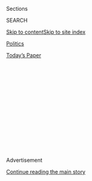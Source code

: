<div id="app">

<div>

<div>

<div>

<div class="NYTAppHideMasthead css-1q2w90k e1suatyy0">

<div class="section css-ui9rw0 e1suatyy2">

<div class="css-eph4ug er09x8g0">

<div class="css-6n7j50">

</div>

<span class="css-1dv1kvn">Sections</span>

<div class="css-10488qs">

<span class="css-1dv1kvn">SEARCH</span>

</div>

[Skip to content](#site-content)[Skip to site
index](#site-index)

</div>

<div id="masthead-section-label" class="css-1wr3we4 eaxe0e00">

[Politics](https://www.nytimes3xbfgragh.onion/section/politics)

</div>

<div class="css-10698na e1huz5gh0">

</div>

</div>

<div id="masthead-bar-one" class="section hasLinks css-15hmgas e1csuq9d3">

<div class="css-uqyvli e1csuq9d0">

</div>

<div class="css-1uqjmks e1csuq9d1">

</div>

<div class="css-9e9ivx">

[](https://myaccount.nytimes3xbfgragh.onion/auth/login?response_type=cookie&client_id=vi)

</div>

<div class="css-1bvtpon e1csuq9d2">

[Today’s
Paper](https://www.nytimes3xbfgragh.onion/section/todayspaper)

</div>

</div>

</div>

</div>

<div data-aria-hidden="false">

<div id="site-content" data-role="main">

<div>

<div class="css-1aor85t" style="opacity:0.000000001;z-index:-1;visibility:hidden">

<div class="css-1hqnpie">

<div class="css-epjblv">

<span class="css-17xtcya">[Politics](/section/politics)</span><span class="css-x15j1o">|</span><span class="css-fwqvlz">How
a Sensational, Unverified Dossier Became a Crisis for Donald
Trump</span>

</div>

<div class="css-k008qs">

<div class="css-1iwv8en">

<span class="css-18z7m18"></span>

<div>

</div>

</div>

<span class="css-1n6z4y">https://nyti.ms/2jx9scj</span>

<div class="css-1705lsu">

<div class="css-4xjgmj">

<div class="css-4skfbu" data-role="toolbar" data-aria-label="Social Media Share buttons, Save button, and Comments Panel with current comment count" data-testid="share-tools">

  - 
  - 
  - 
  - 
    
    <div class="css-6n7j50">
    
    </div>

  - 

</div>

</div>

</div>

</div>

</div>

</div>

<div class="css-13pd83m">

</div>

<div id="top-wrapper" class="css-1sy8kpn">

<div id="top-slug" class="css-l9onyx">

Advertisement

</div>

[Continue reading the main
story](#after-top)

<div class="ad top-wrapper" style="text-align:center;height:100%;display:block;min-height:250px">

<div id="top" class="place-ad" data-position="top" data-size-key="top">

</div>

</div>

<div id="after-top">

</div>

</div>

<div id="sponsor-wrapper" class="css-1hyfx7x">

<div id="sponsor-slug" class="css-19vbshk">

Supported by

</div>

[Continue reading the main
story](#after-sponsor)

<div id="sponsor" class="ad sponsor-wrapper" style="text-align:center;height:100%;display:block">

</div>

<div id="after-sponsor">

</div>

</div>

<div class="css-1vkm6nb ehdk2mb0">

# How a Sensational, Unverified Dossier Became a Crisis for Donald Trump

</div>

<div class="css-79elbk" data-testid="photoviewer-wrapper">

<div class="css-z3e15g" data-testid="photoviewer-wrapper-hidden">

</div>

<div class="css-1a48zt4 ehw59r15" data-testid="photoviewer-children">

![<span class="css-16f3y1r e13ogyst0" data-aria-hidden="true">The
building in London housing Orbis Business Intelligence, a commercial
intelligence firm started by a former British intelligence officer who
collected an opposition research dossier on President-elect Donald J.
Trump.</span><span class="css-cnj6d5 e1z0qqy90" itemprop="copyrightHolder"><span class="css-1ly73wi e1tej78p0">Credit...</span><span><span>Yui
Mok/Press Association, via Associated
Press</span></span></span>](https://static01.graylady3jvrrxbe.onion/images/2017/01/12/us/12intel/12intel-articleLarge.jpg?quality=75&auto=webp&disable=upscale)

</div>

</div>

<div class="css-xt80pu e12qa4dv0">

<div class="css-18e8msd">

<div class="css-vp77d3 epjyd6m0">

<div class="css-1baulvz">

By [<span class="css-1baulvz" itemprop="name">Scott
Shane</span>](http://www.nytimes3xbfgragh.onion/by/scott-shane),
[<span class="css-1baulvz" itemprop="name">Nicholas
Confessore</span>](http://www.nytimes3xbfgragh.onion/by/nicholas-confessore)
and [<span class="css-1baulvz last-byline" itemprop="name">Matthew
Rosenberg</span>](http://www.nytimes3xbfgragh.onion/by/matthew-rosenberg)

</div>

</div>

  - Jan. 11,
    2017

  - 
    
    <div class="css-4xjgmj">
    
    <div class="css-d8bdto" data-role="toolbar" data-aria-label="Social Media Share buttons, Save button, and Comments Panel with current comment count" data-testid="share-tools">
    
      - 
      - 
      - 
      - 
        
        <div class="css-6n7j50">
        
        </div>
    
      - 
    
    </div>
    
    </div>

</div>

</div>

<div class="section meteredContent css-1r7ky0e" name="articleBody" itemprop="articleBody">

<div class="css-1fanzo5 StoryBodyCompanionColumn">

<div class="css-53u6y8">

WASHINGTON — Seven months ago, a respected former British spy named
Christopher Steele won a contract to build a file on Donald J. Trump’s
ties to Russia. Last week, the explosive details — unsubstantiated
accounts of frolics with prostitutes, real estate deals that were
intended as bribes and coordination with Russian intelligence of the
hacking of Democrats — were summarized for Mr. Trump in an appendix to a
[top-secret intelligence
report](https://www.nytimes3xbfgragh.onion/2017/01/06/us/politics/donald-trump-wall-hack-russia.html).

The consequences have been incalculable and will play out long past
Inauguration Day. Word of the summary, which was also given to President
Obama and congressional leaders, leaked to CNN Tuesday, and the rest of
the media followed with sensational reports.

Mr. Trump denounced the unproven claims Wednesday as a fabrication, a
Nazi-style smear concocted by “sick people.” It has further undermined
his relationship with the intelligence agencies and cast a shadow over
the new administration.

Late Wednesday night, after speaking with Mr. Trump, James R. Clapper
Jr., the director of national intelligence, issued a statement decrying
leaks about the matter and saying of Mr. Steele’s dossier that the
intelligence agencies have “not made any judgment that the information
in this document is reliable.” Mr. Clapper suggested that intelligence
officials had nonetheless shared it to give policy makers “the fullest
possible picture of any matters that might affect national security.”

</div>

</div>

<div class="css-1fanzo5 StoryBodyCompanionColumn">

<div class="css-53u6y8">

Parts of the story remain out of reach — most critically the basic
question of how much, if anything, in the dossier is true. But it is
possible to piece together a rough narrative of what led to the current
crisis, including lingering questions about the ties binding Mr. Trump
and his team to Russia. The episode also offers a glimpse of the hidden
side of presidential campaigns, involving private sleuths-for-hire
looking for the worst they can find about the next American leader.

The story began in September 2015, when a wealthy Republican donor who
strongly opposed Mr. Trump put up the money to hire a Washington
research firm run by former journalists, Fusion GPS, to compile a
dossier about the real estate magnate’s past scandals and weaknesses,
according to a person familiar with the effort. The person described the
opposition research work on condition of anonymity, citing the volatile
nature of the story and the likelihood of future legal disputes. The
identity of the donor is unclear.

Fusion GPS, headed by a former Wall Street Journal journalist known for
his dogged reporting, Glenn Simpson, most often works for business
clients. But in presidential elections, the firm is sometimes hired by
candidates, party organizations or donors to do political “oppo” work —
shorthand for opposition research — on the side.

It is routine work and ordinarily involves creating a big, searchable
database of public information: past news reports, documents from
lawsuits and other relevant data. For months, Fusion GPS gathered the
documents and put together the files from Mr. Trump’s past in business
and entertainment, a rich
target.

</div>

</div>

<div style="max-width:100%;margin:0 auto">

<div class="css-17dprlf" data-id="100000004799217" data-slug="news-tips-article-promo" style="max-width:580px">

</div>

</div>

<div class="css-1fanzo5 StoryBodyCompanionColumn">

<div class="css-53u6y8">

After Mr. Trump emerged as the presumptive nominee in the spring, the
Republican interest in financing the effort ended. But Democratic
supporters of Hillary Clinton were very interested, and Fusion GPS kept
doing the same deep dives, but on behalf of new clients.

</div>

</div>

<div class="css-1fanzo5 StoryBodyCompanionColumn">

<div class="css-53u6y8">

In June, the tenor of the effort suddenly changed. [The Washington Post
reported](https://www.washingtonpost.com/world/national-security/russian-government-hackers-penetrated-dnc-stole-opposition-research-on-trump/2016/06/14/cf006cb4-316e-11e6-8ff7-7b6c1998b7a0_story.html)
that the Democratic National Committee had been hacked, apparently by
Russian government agents, and a mysterious figure [calling himself
“Guccifer 2.0”](https://www.nytimes3xbfgragh.onion/2016/07/28/us/politics/is-dnc-email-hacker-a-person-or-a-russian-front-experts-arent-sure.html)
began to publish the stolen documents online.

Mr. Simpson hired Mr. Steele, a former British intelligence officer with
whom he had worked before. Mr. Steele, in his early 50s, had served
undercover in Moscow in the early 1990s and later was the top expert on
Russia at the London headquarters of Britain’s spy service, MI6. When he
stepped down in 2009, he started his own commercial intelligence firm,
Orbis Business Intelligence.

The former journalist and the former spy, according to people who know
them, had similarly dark views of President Vladimir V. Putin of Russia,
a former K.G.B. officer, and the varied tactics he and his intelligence
operatives used to smear, blackmail or bribe their targets.

As a former spy who had carried out espionage inside Russia, Mr. Steele
was in no position to travel to Moscow to study Mr. Trump’s connections
there. Instead, he hired native Russian speakers to call informants
inside Russia and made surreptitious contact with his own connections in
the country as well.

Mr. Steele wrote up his findings in a series of memos, each a few pages
long, that he began to deliver to Fusion GPS in June and continued at
least until December. By then, the election was over, and neither Mr.
Steele nor Mr. Simpson was being paid by a client, but they did not stop
what they believed to be very important work. (Mr. Simpson declined to
comment for this article, and Mr. Steele did not immediately reply to a
request for comment.)

The memos described two different Russian operations. The first was a
yearslong effort to find a way to influence Mr. Trump, perhaps because
he had contacts with Russian oligarchs whom Mr. Putin wanted to keep
track of. According to Mr. Steele’s memos, it used an array of familiar
tactics: the gathering of “kompromat,” compromising material such as
alleged tapes of Mr. Trump with prostitutes in a Moscow hotel, and
proposals for business deals attractive to Mr. Trump.

</div>

</div>

<div class="css-1fanzo5 StoryBodyCompanionColumn">

<div class="css-53u6y8">

The goal would probably never have been to make Mr. Trump a knowing
agent of Russia, but to make him a source who might provide information
to friendly Russian contacts. But if Mr. Putin and his agents wanted to
entangle Mr. Trump using business deals, they did not do it very
successfully. Mr. Trump has said he has no major properties there,
though one of his sons said at a real estate conference in 2008 that “a
lot of money” was “pouring in from Russia.”

The second Russian operation described was recent: a series of contacts
with Mr. Trump’s representatives during the campaign, in part to discuss
the hacking of the Democratic National Committee and Mrs. Clinton’s
campaign chairman, John D. Podesta. According to Mr. Steele’s sources,
it involved, among other things, a late-summer meeting in Prague between
Michael Cohen, a lawyer for Mr. Trump, and Oleg Solodukhin, a Russian
official who works for Rossotrudnichestvo, an organization that promotes
Russia’s interests abroad.

By all accounts, Mr. Steele has an excellent reputation with American
and British intelligence colleagues and had done work for the F.B.I. on
the investigation of bribery at FIFA, soccer’s global governing body.
Colleagues say he was acutely aware of the danger he and his associates
were being fed Russian disinformation. Russian intelligence had mounted
a complex hacking operation to damage Mrs. Clinton, and a similar
operation against Mr. Trump was possible.

But much of what he was told, and passed on to Fusion GPS, was very
difficult to check. And some of the claims that can be checked seem
problematic. Mr. Cohen, for instance, [said on
Twitter](https://twitter.com/MichaelCohen212/status/818991277685567489)
on Tuesday night that he has never been in Prague; Mr. Solodukhin, his
purported Russian contact, [denied in a telephone
interview](https://www.nytimes3xbfgragh.onion/2017/01/10/us/politics/donald-trump-russia-intelligence.html)
that he had ever met Mr. Cohen or anyone associated with Mr. Trump. The
president-elect on Wednesday cited news reports that a different Michael
Cohen with no Trump ties may have visited Prague and that the two Cohens
might have been mixed up in Mr. Steele’s reports.

But word of a dossier had begun to spread through political circles.
Rick Wilson, a Republican political operative who was working for a
super PAC supporting Marco Rubio, said he heard about it in July, when
an investigative reporter for a major news network called him to ask
what he knew.

By early fall, some of Mr. Steele’s memos had been given to the F.B.I.,
which was already investigating Mr. Trump’s Russian ties, and to
journalists. An MI6 official, whose job does not permit him to be quoted
by name, said that in late summer or early fall, Mr. Steele also passed
the reports he had prepared on Mr. Trump and Russia to British
intelligence. Mr. Steele was concerned about what he was hearing about
Mr. Trump, and he thought that the information should not be solely in
the hands of people looking to win a political contest.

</div>

</div>

<div class="css-1fanzo5 StoryBodyCompanionColumn">

<div class="css-53u6y8">

After the election, the memos, still being supplemented by his
inquiries, became one of Washington’s worst-kept secrets, as reporters —
including from The New York Times — scrambled to confirm or disprove
them.

Word also reached Capitol Hill. Senator John McCain, Republican of
Arizona, heard about the dossier and obtained a copy in December from
David J. Kramer, a former top State Department official who works for
the McCain Institute at Arizona State University. Mr. McCain passed the
information to James B. Comey, the F.B.I. director.

Remarkably for Washington, many reporters for competing news
organizations had the salacious and damning memos, but they did not
leak, because their contents could not be confirmed. (Mother Jones
magazine was an exception, [publishing a story on
Oct. 31](http://www.motherjones.com/politics/2016/10/veteran-spy-gave-fbi-info-alleging-russian-operation-cultivate-donald-trump)
that described the dossier, its origin and significance, while omitting
the titillating details.) That changed only this week, after the heads
of the C.I.A., the F.B.I. and the National Security Agency added a
summary of the memos, along with information gathered from other
intelligence sources, to their report on the Russian cyberattack on the
election.

Now, after the most contentious of elections, Americans are divided and
confused about what to believe about the incoming president. And there
is no prospect soon for full clarity on the veracity of the claims made
against him.

“It is a remarkable moment in history,” said Mr. Wilson, the Florida
political operative. “What world did I wake up in?”

</div>

</div>

</div>

<div>

</div>

<div>

</div>

<div>

</div>

<div>

<div id="bottom-wrapper" class="css-1ede5it">

<div id="bottom-slug" class="css-l9onyx">

Advertisement

</div>

[Continue reading the main
story](#after-bottom)

<div id="bottom" class="ad bottom-wrapper" style="text-align:center;height:100%;display:block;min-height:90px">

</div>

<div id="after-bottom">

</div>

</div>

</div>

</div>

</div>

## Site Index

<div>

</div>

## Site Information Navigation

  - [© <span>2020</span> <span>The New York Times
    Company</span>](https://help.nytimes3xbfgragh.onion/hc/en-us/articles/115014792127-Copyright-notice)

<!-- end list -->

  - [NYTCo](https://www.nytco.com/)
  - [Contact
    Us](https://help.nytimes3xbfgragh.onion/hc/en-us/articles/115015385887-Contact-Us)
  - [Work with us](https://www.nytco.com/careers/)
  - [Advertise](https://nytmediakit.com/)
  - [T Brand Studio](http://www.tbrandstudio.com/)
  - [Your Ad
    Choices](https://www.nytimes3xbfgragh.onion/privacy/cookie-policy#how-do-i-manage-trackers)
  - [Privacy](https://www.nytimes3xbfgragh.onion/privacy)
  - [Terms of
    Service](https://help.nytimes3xbfgragh.onion/hc/en-us/articles/115014893428-Terms-of-service)
  - [Terms of
    Sale](https://help.nytimes3xbfgragh.onion/hc/en-us/articles/115014893968-Terms-of-sale)
  - [Site
    Map](https://spiderbites.nytimes3xbfgragh.onion)
  - [Help](https://help.nytimes3xbfgragh.onion/hc/en-us)
  - [Subscriptions](https://www.nytimes3xbfgragh.onion/subscription?campaignId=37WXW)

</div>

</div>

</div>

</div>
